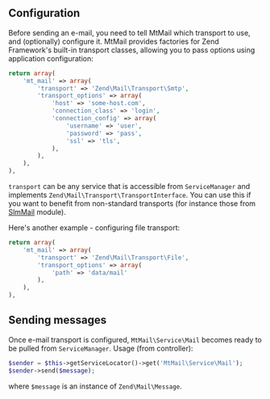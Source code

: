 Configuration
-------------

Before sending an e-mail, you need to tell MtMail which transport to use, and (optionally) configure it.
MtMail provides factories for Zend Framework's built-in transport classes, allowing you to pass options
using application configuration:

```php
return array(
    'mt_mail' => array(
        'transport' => 'Zend\Mail\Transport\Smtp',
        'transport_options' => array(
            'host' => 'some-host.com',
            'connection_class' => 'login',
            'connection_config' => array(
                'username' => 'user',
                'password' => 'pass',
                'ssl' => 'tls',
            ),
        ),
    ),
),
```

`transport` can be any service that is accessible from `ServiceManager` and implements `Zend\Mail\Transport\TransportInterface`.
You can use this if you want to benefit from non-standard transports (for instance those from [SlmMail](https://github.com/juriansluiman/SlmMail) module).

Here's another example - configuring file transport:

```php
return array(
    'mt_mail' => array(
        'transport' => 'Zend\Mail\Transport\File',
        'transport_options' => array(
            'path' => 'data/mail'
        ),
    ),
),
```

Sending messages
----------------

Once e-mail transport is configured, `MtMail\Service\Mail` becomes ready to be pulled from `ServiceManager`.
Usage (from controller):

```php
$sender = $this->getServiceLocator()->get('MtMail\Service\Mail');
$sender->send($message);
```

where `$message` is an instance of `Zend\Mail\Message`.